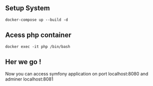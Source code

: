 ## Setup System
`
    docker-compose up --build -d
`

## Acess php container

`
    docker exec -it php /bin/bash
`

## Her we go !
Now you can access symfony application on port localhost:8080 and adminer localhost:8081